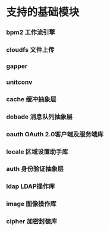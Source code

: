 # 支持的基础模块

### bpm2 工作流引擎

### cloudfs 文件上传

### gapper

### unitconv

### cache 缓冲抽象层

### debade 消息队列抽象层

### oauth OAuth 2.0客户端及服务端库

### locale 区域设置助手库

### auth 身份验证抽象层

### ldap LDAP操作库

### image 图像操作库

### cipher 加密封装库



